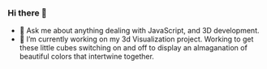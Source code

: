### Hi there 👋
- 💬 Ask me about anything dealing with JavaScript, and 3D development.
- 🔭 I’m currently working on my 3d Visualization project. Working to get these little cubes switching on and off to display an almaganation of beautiful colors that intertwine together.
<!--
**vcjr/vcjr** is a ✨ _special_ ✨ repository because its `README.md` (this file) appears on your GitHub profile.

Here are some ideas to get you started:


- 🌱 I’m currently learning ...
- 👯 I’m looking to collaborate on ...
- 🤔 I’m looking for help with ...

- 📫 How to reach me: 
- 😄 Pronouns: ...
- ⚡ Fun fact: ...
-->
